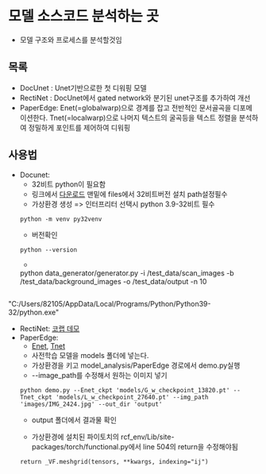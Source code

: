 # 모델 소스코드 분석하는 곳
- 모델 구조와 프로세스를 분석할것임
## 목록
- DocUnet  : Unet기반으로한 첫 디워핑 모델 
- RectiNet : DocUnet에서 gated network와 분기된 unet구조를 추가하여 개선
- PaperEdge: Enet(=globalwarp)으로 경계를 잡고 전반적인 문서골곡을 디포메이션한다.  Tnet(=localwarp)으로 나머지 텍스트의 굴곡등을 텍스트 정렬을 분석하여 정밀하게 포인트를 제어하여 디워핑

## 사용법
- Docunet:
    - 32비트 python이 필요함
    - 링크에서 [다운로드](https://www.python.org/downloads/release/python-3913/) 맨밑에 files에서 32비트버전 설치 path설정필수
    - 가상환경 생성 => 인터프리터 선택시 python 3.9-32비트 필수
    ```
    python -m venv py32venv
    ```
    - 버전확인
    ```
    python --version
    ```
    - 
    python data_generator/generator.py -i /test_data/scan_images -b /test_data/background_images -o /test_data/output -n 10
    ```
"C:/Users/82105/AppData/Local/Programs/Python/Python39-32/python.exe"
- RectiNet: [코랩 데모](https://colab.research.google.com/drive/1aBFOIAZ5JHaoQsw4ihC0usZP0ZI-jlLE?usp=sharing)
- PaperEdge:
    - [Enet](https://drive.google.com/file/d/1OVHETBHQ5u-1tnci3qd7OcAjas4v1xnl/view?usp=sharing), [Tnet](https://drive.google.com/file/d/1gEp4ecmdvKds2nzk9CaZb_pLvhRoyAsv/view?usp=sharing)
    - 사전학습 모델을 models 폴더에 넣는다.
    - 가상환경을 키고 model_analysis/PaperEdge 경로에서 demo.py실행
    - --image_path를 수정해서 원하는 이미지 넣기
    ```
    python demo.py --Enet_ckpt 'models/G_w_checkpoint_13820.pt' --Tnet_ckpt 'models/L_w_checkpoint_27640.pt' --img_path 'images/IMG_2424.jpg' --out_dir 'output'
    ```
    - output 폴더에서 결과물 확인

    - 가상환경에 설치된 파이토치의 rcf_env/Lib/site-packages/torch/functional.py에서 line 504의 return을 수정해야됨
    ```
    return _VF.meshgrid(tensors, **kwargs, indexing="ij")
    ```
